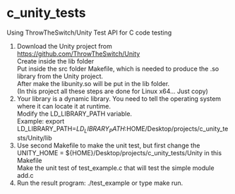 # c_unity_tests
Using ThrowTheSwitch/Unity Test API for C code testing

1. Download the Unity project from https://github.com/ThrowTheSwitch/Unity  
   Create inside the lib folder  
   Put inside the src folder Makefile, which is needed to produce the .so library from the Unity project.  
   After make the libunity.so will be put in the lib folder.  
   (In this project all these steps are done for Linux x64... Just copy)  
2. Your library is a dynamic library. You need to tell the operating system where it can locate it at runtime.  
   Modify the LD_LIBRARY_PATH variable.  
   Example: export LD_LIBRARY_PATH=$LD_LIBRARY_PATH:$HOME/Desktop/projects/c_unity_tests/Unity/lib  
3. Use second Makefile to make the unit test, but first change the  
   UNITY_HOME = ${HOME}/Desktop/projects/c_unity_tests/Unity in this Makefile  
   Make the unit test of test_example.c that will test the simple module add.c  
4. Run the result program: ./test_example or type make run.  

